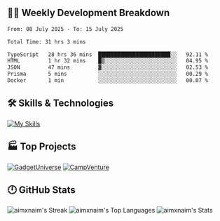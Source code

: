 

## 🧑‍💻 Weekly Development Breakdown

<!--START_SECTION:waka-->

```txt
From: 08 July 2025 - To: 15 July 2025

Total Time: 31 hrs 3 mins

TypeScript   28 hrs 36 mins  ███████████████████████░░   92.11 %
HTML         1 hr 32 mins    █▒░░░░░░░░░░░░░░░░░░░░░░░   04.95 %
JSON         47 mins         ▓░░░░░░░░░░░░░░░░░░░░░░░░   02.53 %
Prisma       5 mins          ░░░░░░░░░░░░░░░░░░░░░░░░░   00.29 %
Docker       1 min           ░░░░░░░░░░░░░░░░░░░░░░░░░   00.07 %
```

<!--END_SECTION:waka-->

## 🛠️ Skills & Technologies

[![My Skills](https://skillicons.dev/icons?i=angular,react,docker,mongodb,nodejs,express,github,bootstrap,prisma,postman,postgres&perline=8)](https://skillicons.dev)

## 🏭 Top Projects

[![GadgetUniverse](https://github-readme-stats.vercel.app/api/pin/?username=aimxnaim&repo=GadgetUniverse&theme=tokyonight&show_icons=true&hide_border=true)](https://github.com/aimxnaim/GadgetUniverse)
[![CampVenture](https://github-readme-stats.vercel.app/api/pin/?username=aimxnaim&repo=CampVenture&theme=tokyonight&show_icons=true&hide_border=true)](https://github.com/aimxnaim/CampVenture)

## 🕛 GitHub Stats

![aimxnaim's Streak](https://streak-stats.demolab.com?user=aimxnaim&theme=tokyonight&show_icons=true&hide_border=true)
![aimxnaim's Top Languages](https://github-readme-stats.vercel.app/api/top-langs/?username=aimxnaim&theme=tokyonight&show_icons=true&hide_border=true&layout=compact)
![aimxnaim's Stats](https://github-readme-stats.vercel.app/api?username=aimxnaim&theme=tokyonight&show_icons=true&hide_border=true&count_private=true)




